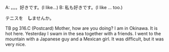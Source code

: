 A: 。。。好きです。(I like...)
B: 私も好きです。(I like ... too.)

テニスを　**し**ませんか。

TB pg 316.C (Postcard)
Mother, how are you doing?
I am in Okinawa.
It is hot here.
Yesterday I swam in the sea together with a friends.
I went to the mountain with a Japanese guy and a Mexican girl.
It was difficult, but it was very nice.
